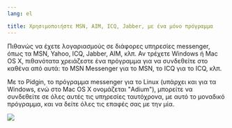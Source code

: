 ```yaml
---
lang: el

title: Χρησιμοποιήστε MSN, AIM, ICQ, Jabber, με ένα μόνο πρόγραμμα
---
```


Πιθανώς να έχετε λογαριασμούς σε διάφορες υπηρεσίες messenger, όπως τα
MSN, Yahoo, ICQ, Jabber, AIM, κλπ. Αν τρέχετε Windows ή Mac OS X, 
πιθανότατα χρειάζεστε ένα πρόγραμμα για να συνδεθείτε στο καθένα από αυτά:
το MSN Messenger για το MSN, το ICQ για το ICQ, κλπ.

Με το Pidgin, το πρόγραμμα messenger για το Linux (υπάρχει και για τα
Windows, ενώ στο Mac OS X ονομάζεται "Adium"), μπορείτε να συνδεθείτε
σε όλες αυτές τις υπηρεσίες ταυτόχρονα, με αυτό το μοναδικό πρόγραμμα, 
και να δείτε όλες τις επαφές σας με την μία.

<img src="Images/gaim_im_services.png" />

  
